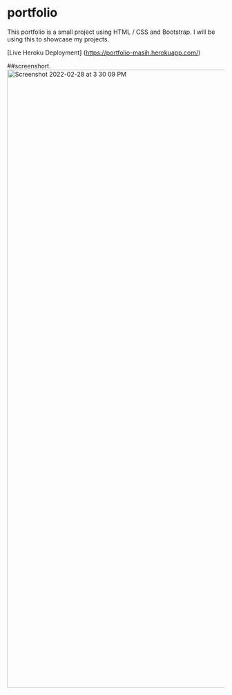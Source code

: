 # portfolio
This  portfolio is a small project using HTML / CSS and Bootstrap.
I will be using this to showcase my projects.

[Live Heroku Deployment] (https://portfolio-masih.herokuapp.com/)

##screenshort. <img width="1432" alt="Screenshot 2022-02-28 at 3 30 09 PM" src="https://user-images.githubusercontent.com/99712115/157786456-36d055f7-c59a-4ce4-9b83-205400dccdec.png">
 
